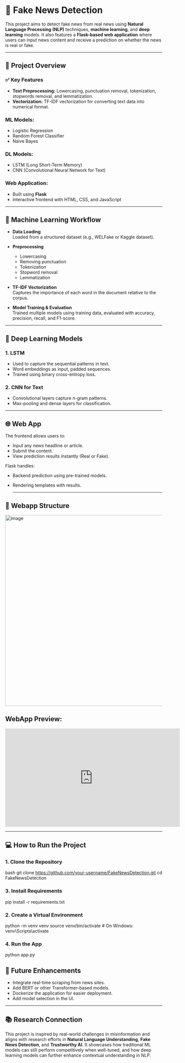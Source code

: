 # 📰 Fake News Detection

This project aims to detect fake news from real news using **Natural Language Processing (NLP)** techniques, **machine learning**, and **deep learning** models. It also features a **Flask-based web application** where users can input news content and receive a prediction on whether the news is real or fake.

---

## 🚀 Project Overview

### ✅ Key Features
- **Text Preprocessing:** Lowercasing, punctuation removal, tokenization, stopwords removal, and lemmatization.  
- **Vectorization:** TF-IDF vectorization for converting text data into numerical format.  

### ML Models:
- Logistic Regression  
- Random Forest Classifier  
- Naive Bayes  

### DL Models:
- LSTM (Long Short-Term Memory)  
- CNN (Convolutional Neural Network for Text)  

### Web Application:
- Built using **Flask**  
- Interactive frontend with HTML, CSS, and JavaScript  


---

## 🧠 Machine Learning Workflow

- **Data Loading**  
  Loaded from a structured dataset (e.g., WELFake or Kaggle dataset).

- **Preprocessing**  
  - Lowercasing  
  - Removing punctuation  
  - Tokenization  
  - Stopword removal  
  - Lemmatization

- **TF-IDF Vectorization**  
  Captures the importance of each word in the document relative to the corpus.

- **Model Training & Evaluation**  
  Trained multiple models using training data, evaluated with accuracy, precision, recall, and F1-score.

---

## 🤖 Deep Learning Models

### 1. LSTM
- Used to capture the sequential patterns in text.  
- Word embeddings as input, padded sequences.  
- Trained using binary cross-entropy loss.

### 2. CNN for Text
- Convolutional layers capture n-gram patterns.  
- Max-pooling and dense layers for classification.

---

## 🌐 Web App

The frontend allows users to:  
- Input any news headline or article.  
- Submit the content.  
- View prediction results instantly (Real or Fake).

Flask handles:  
- Backend prediction using pre-trained models.  
- Rendering templates with results.

  ---

## 📁 Webapp Structure

<img width="612" alt="image" src="https://github.com/user-attachments/assets/29a4025d-257e-4b11-9680-17263b37babc" />


## WebApp Preview:
<iframe width="560" height="315" src="https://youtu.be/DChyL695uFc?si=uMgyDhPZ5AN2tejb" frameborder="0" allowfullscreen></iframe>


---

## 💻 How to Run the Project

### 1. Clone the Repository
bash
git clone https://github.com/your-username/FakeNewsDetection.git
cd FakeNewsDetection

### 3. Install Requirements
pip install -r requirements.txt


### 2. Create a Virtual Environment 
python -m venv venv
source venv/bin/activate  # On Windows: venv\Scripts\activate

### 4. Run the App
python app.py

## 📌 Future Enhancements

- Integrate real-time scraping from news sites.  
- Add BERT or other Transformer-based models.  
- Dockerize the application for easier deployment.  
- Add model selection in the UI.

---

## 📚 Research Connection

This project is inspired by real-world challenges in misinformation and aligns with research efforts in **Natural Language Understanding**, **Fake News Detection**, and **Trustworthy AI**. It showcases how traditional ML models can still perform competitively when well-tuned, and how deep learning models can further enhance contextual understanding in NLP.
